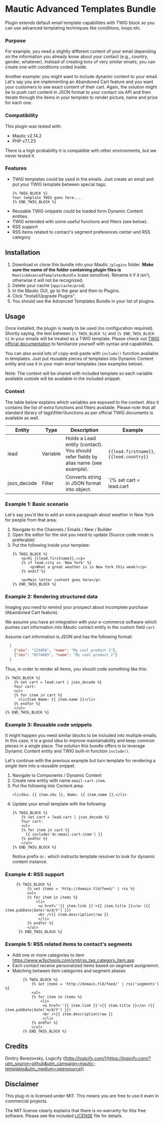 # Mautic Advanced Templates Bundle

Plugin extends default email template capabilities with TWIG block so you can use advanced templating techniques like conditions, loops etc.

### Purpose

For example, you need a slightly different content of your email depending on the information you already know about your contact (e.g., country, gender, whatever). Instead of creating tons of very similar emails, you can create one with conditions coded inside.

Another example: you might want to include dynamic content to your email. Let's say you are implementing an Abandoned Cart feature and you want your customers to see exact content of their cart. Again, the solution might be to push cart content in JSON format to your contact via API and then iterate through the items in your template to render picture, name and price for each one.

### Compatibility

This plugin was tested with:

* Mautic v2.14.2
* PHP v7.1.23

There is a high probability it is compatible with other environments, but we never tested it.

### Features

* TWIG templates could be used in the emails. Just create an email and put your TWIG template between special tags:
    ```twig
    {% TWIG_BLOCK %} 
    Your template TWIG goes here....                                        
    {% END_TWIG_BLOCK %}
    ```
* Reusable TWIG snippets could be loaded form Dynamic Content entities.
* TWIG extended with some useful functions and filters (see below).
* RSS support
* RSS items related to contact's segment preferences center and RSS category    

## Installation

1. Download or clone this bundle into your Mautic `/plugins` folder. **Make sure the name of the folder containing plugin files is** `MauticAdvancedTemplatesBundle` (case sensitive). Rename it if it isn't, otherwise it will not be recognized.
2. Delete your cache (`app/cache/prod`).
3. In the Mautic GUI, go to the gear and then to Plugins.
4. Click "Install/Upgrade Plugins".
5. You should see the Advanced Templates Bundle in your list of plugins.


## Usage

Once installed, the plugin is ready to be used (no configuration required).
Shortly saying, the text between `{% TWIG_BLOCK %}` and `{% END_TWIG_BLOCK %}` in your emails will be treated as a TWIG template. Please check out [TWIG official documentation](https://twig.symfony.com/doc/2.x/templates.html) to familiarize yourself with syntax and capabilities.

You can also avoid lots of copy-and-paste with `include()` function available in templates. Just put reusable pieces of templates into Dynamic Content entity and use it in your main email templates (see examples below). 

Note: The context will be shared with included template so each variable available outside will be available in the included snippet.   

### Context

The table below explains which variables are exposed to the context. Also it contains the list of extra functions and filters available. Please note that all standard library of tags\filter\functions as per official TWIG documents is available as well.

| Entity      | Type     | Description                              | Example                                  |
| ----------- | -------- | ---------------------------------------- | ---------------------------------------- |
| lead        | Variable | Holds a Lead entity (contact). You should refer fields by alias name (see example). | `{{lead.firstname}}`, `{{lead.country}}` |
| json_decode | Filter   | Converts string in JSON format into object. | `{% set cart = lead.cart | json_decode %}` In this sample we declare variable `cart` which will hold deserialized cart. |


### Example 1: Basic scenario

Let's say you'd like to add an extra paragraph about weather in New York for people from that area:  

1. Navigate to the Channels / Emails / New / Builder
2. Open the editor for the slot you need to update (Source code mode is preferable)
3. Put the following inside your template:
    ```twig
    {% TWIG_BLOCK %} 
        <p>Hi {{lead.firstname}},</p>
        {% if lead.city == 'New York' %}
            <p>What a great weather is in New York this week!</p>
        {% endif %}
        
        <p>Main letter content goes here</p>         
    {% END_TWIG_BLOCK %}
    ```

### Example 2: Rendering structured data

Imaging you need to remind your prospect about incomplete purchase (Abandoned Cart feature).

We assume you have an integration with your e-commerce software which pushes cart information into Mautic contact entity in the custom field `cart`. 

Assume cart information is JSON and has the following format:

```json
  [
    {"sku": "123456", "name": "My cool product 1"},
    {"sku": "8574865", "name": "My cool product 2"}
  ]
```

Thus, in order to render all items, you should code something like this: 

```twig
{% TWIG_BLOCK %} 
    {% set cart = lead.cart | json_decode %}     
    Your cart:
    <ul> 
    {% for item in cart %}
      <li>Item Name: {{ item.name }}</li>
    {% endfor %}
    </ul>             
{% END_TWIG_BLOCK %}
```

### Example 3: Reusable code snippets

It might happen you need similar blocks to be included into multiple emails. In this case, it is a good idea to improve maintainability and keep common pieces in a single place. The solution this bundle offers is to leverage Dynamic Content entity and TWIG built-in function `include()`. 

Let's continue with the previous example but turn template for rendering a single item into a reusable snippet.

1. Navigate to Components / Dynamic Content
1. Create new entity with name `email-cart-item`.
1. Put the following into Content area:
    ```twig
    <li>Sku: {{ item.sku }}, Name: {{ item.name }}.</li>
    ```
1. Update your email template with the following:
    ```twig
    {% TWIG_BLOCK %} 
        {% set cart = lead.cart | json_decode %}     
        Your cart:
        <ul> 
        {% for item in cart %}
          {{ include('dc:email-cart-item') }}
        {% endfor %}
        </ul>             
    {% END_TWIG_BLOCK %}
    ```
    Notice prefix `dc:` which instructs template resolver to look for dynamic content instance.
    
### Example 4: RSS support    
    
```twig
     {% TWIG_BLOCK %} 
          {% set items = 'http://domain.tld/feed/' | rss %}     
          <ul> 
          {% for item in items %}
              <li>
               <a href=''{{ item.link }}'>{{ item.title }}</a> ({{ item.pubDate|date('m/d/Y') }})
               <br />{{ item.description|raw }}
               </li>
          {% endfor %}
          </ul>             
      {% END_TWIG_BLOCK %}
```
        
    
 ### Example 5: RSS related items to contact's segments

- Add one or more categories to item 
https://www.w3schools.com/xml/rss_tag_category_item.asp 
- Each contact receive personalized items based on segment assignemnt.
- Matching between item categories and segment aliases
        
```twig
        {% TWIG_BLOCK %} 
            {% set items = 'http://domain.tld/feed/' | rss('segments') %}     
            <ul> 
            {% for item in items %}
                <li>
                 <a href=''{{ item.link }}'>{{ item.title }}</a> ({{ item.pubDate|date('m/d/Y') }})
                 <br />{{ item.description|raw }}
                 </li>
            {% endfor %}
            </ul>             
        {% END_TWIG_BLOCK %}
```

## Credits

Dmitry Berezovsky, Logicify ([http://logicify.com/](https://logicify.com/?utm_source=github&utm_campaign=mautic-templates&utm_medium=opensource))

## Disclaimer

This plug-in is licensed under MIT. This means you are free to use it even in commercial projects.

The MIT license clearly explains that there is no warranty for this free software. 
Please see the included [LICENSE](LICENSE) file for details.
